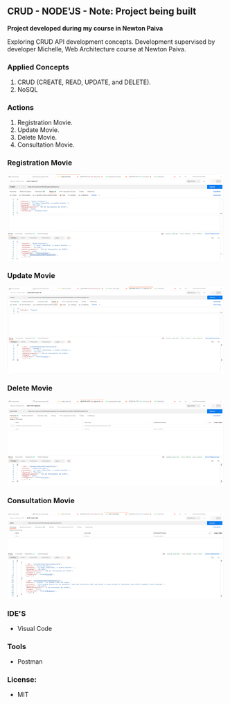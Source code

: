 ## CRUD - NODE'JS -  **Note: Project being built**

 **Project developed during my course in Newton Paiva**  
 
Exploring CRUD API development concepts. Development supervised by developer Michelle, Web Architecture course at Newton Paiva.

### Applied Concepts

1. CRUD (CREATE, READ, UPDATE, and DELETE).
2. NoSQL 

### Actions

1.  Registration Movie.
2.  Update Movie.
3.  Delete Movie.
4.  Consultation Movie.

### Registration Movie

<img src="https://github.com/willianrsouza/NODE-JS-API/blob/main/images/function-add.png?raw=true" align="center"
     alt="Freelancer Logo" width="500" height="200">
     
### Update Movie

<img src="https://github.com/willianrsouza/NODE-JS-API/blob/main/images/function-update.png?raw=true" align="center"
     alt="Freelancer Logo" width="500" height="200">
     
### Delete Movie

<img src="https://github.com/willianrsouza/NODE-JS-API/blob/main/images/function-delete.png?raw=true" align="center"
     alt="Freelancer Logo" width="500" height="200">
     
### Consultation Movie

<img src="https://github.com/willianrsouza/NODE-JS-API/blob/main/images/function-get.png?raw=true" align="center"
     alt="Freelancer Logo" width="500" height="200">
          
### IDE'S

- Visual Code

### Tools

- Postman

### License: 

- MIT
